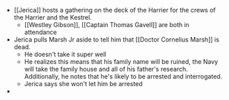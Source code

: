 - [[Jerica]] hosts a gathering on the deck of the Harrier for the crews of the Harrier and the Kestrel.
	- [[Westley Gibson]], [[Captain Thomas Gavell]] are both in attendance
- Jerica pulls Marsh Jr aside to tell him that [[Doctor Cornelius Marsh]] is dead.
	- He doesn't take it super well
	- He realizes this means that his family name will be ruined, the Navy will take the family house and all of his father's research.  Additionally, he notes that he's likely to be arrested and interrogated.
	- Jerica says she won't let him be arrested
- 
